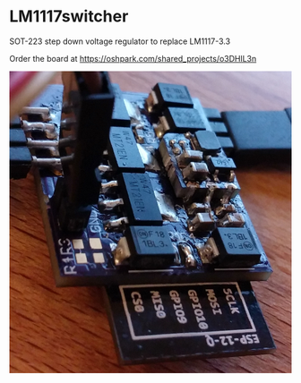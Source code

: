 # LM1117switcher
SOT-223 step down voltage regulator to replace LM1117-3.3

Order the board at https://oshpark.com/shared_projects/o3DHlL3n

![](https://github.com/fabianhu/LM1117switcher/blob/master/lm1117switcher.jpg)
